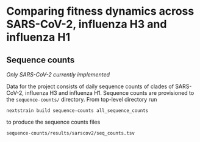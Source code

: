 # Comparing fitness dynamics across SARS-CoV-2, influenza H3 and influenza H1

## Sequence counts

_Only SARS-CoV-2 currently implemented_

Data for the project consists of daily sequence counts of clades of SARS-CoV-2,
influenza H3 and influenza H1. Sequence counts are provisioned to the
`sequence-counts/` directory. From top-level directory run
```
nextstrain build sequence-counts all_sequence_counts
```
to produce the sequence counts files
```
sequence-counts/results/sarscov2/seq_counts.tsv
```
